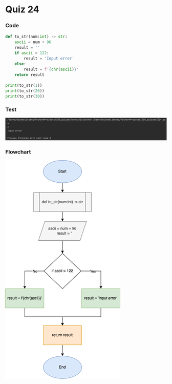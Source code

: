 # Quiz 24

### Code

```.py
def to_str(num:int) -> str:
    ascii = num + 96
    result = ''
    if ascii > 122:
        result = 'Input error'
    else:
        result = f'{chr(ascii)}'
    return result

print(to_str(1))
print(to_str(26))
print(to_str(30))
```

### Test

![](Q24_test.png)

### Flowchart

![](Q24_flowchart.drawio.png)

